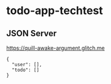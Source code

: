 # todo-app-techtest

## JSON Server

https://quill-awake-argument.glitch.me

```
{
  "user": [],
  "todo": []
}
```
